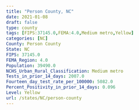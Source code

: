 ```yaml
---
title: "Person County, NC"
date: 2021-01-08
draft: false
type: county
tags: [FIPS:37145.0,FEMA:4.0,Medium metro,Yellow]
categories: [NC]
County: Person County
State: NC
FIPS: 37145.0
FEMA_Region: 4.0
Population: 39490.0
NCHS_Urban_Rural_Classification: Medium metro
Tests_in_prior_14_days: 2007.0
Fourteen_day_test_rate_per_100000: 5082.0
Percent_Positivity_in_prior_14_days: 0.096
Level: Yellow
url: /states/NC/person-county
---
```




